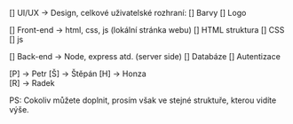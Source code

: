 [] UI/UX -> Design, celkové uživatelské rozhraní:
    [] Barvy
    [] Logo

[] Front-end -> html, css, js (lokální stránka webu)
    [] HTML struktura
    [] CSS 
    [] js

[] Back-end -> Node, express atd. (server side)
    [] Databáze
    [] Autentizace

[P] -> Petr
[Š] -> Štěpán
[H] -> Honza  
[R] -> Radek

PS: Cokoliv můžete doplnit, prosím však ve stejné struktuře, kterou vidíte výše.